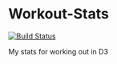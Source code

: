 # Workout-Stats
[![Build Status](https://travis-ci.org/zackharley/Workout-Stats.svg?branch=master)](https://travis-ci.org/zackharley/Workout-Stats)

My stats for working out in D3

